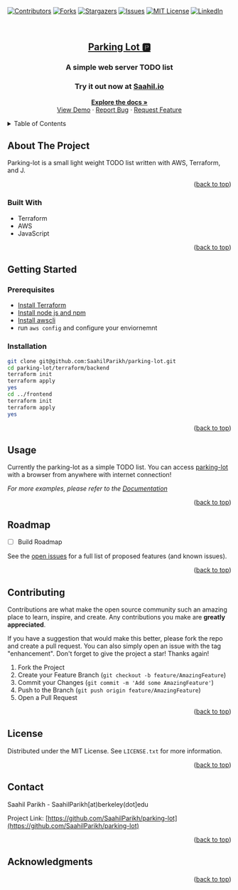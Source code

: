 <div id="top"></div>
<!--
*** Thanks for checking out the Best-README-Template. If you have a suggestion
*** that would make this better, please fork the repo and create a pull request
*** or simply open an issue with the tag "enhancement".
*** Don't forget to give the project a star!
*** Thanks again! Now go create something AMAZING! :D
-->



<!-- PROJECT SHIELDS -->
<!--
*** I'm using markdown "reference style" links for readability.
*** Reference links are enclosed in brackets [ ] instead of parentheses ( ).
*** See the bottom of this document for the declaration of the reference variables
*** for contributors-url, forks-url, etc. This is an optional, concise syntax you may use.
*** https://www.markdownguide.org/basic-syntax/#reference-style-links
-->
[![Contributors][contributors-shield]][contributors-url]
[![Forks][forks-shield]][forks-url]
[![Stargazers][stars-shield]][stars-url]
[![Issues][issues-shield]][issues-url]
[![MIT License][license-shield]][license-url]
[![LinkedIn][linkedin-shield]][linkedin-url]



<!-- PROJECT LOGO -->
<br />
<div align="center">
  <a href="https://github.com/SaahilParikh/parking-lot">
    <h2 href="https://saahil.io">Parking Lot 🅿️</h2>
  </a>

### A simple web server TODO list
### Try it out now at [Saahil.io](https://saahil.io)

  <p align="center">
    <a href="https://github.com/SaahilParikh/parking-lot"><strong>Explore the docs »</strong></a>
    <br />
    <a href="https://saahil.io">View Demo</a>
    ·
    <a href="https://github.com/SaahilParikh/parking-lot/issues">Report Bug</a>
    ·
    <a href="https://github.com/SaahilParikh/parking-lot/issues">Request Feature</a>
  </p>
</div>



<!-- TABLE OF CONTENTS -->
<details>
  <summary>Table of Contents</summary>
  <ol>
    <li>
      <a href="#about-the-project">About The Project</a>
      <ul>
        <li><a href="#built-with">Built With</a></li>
      </ul>
    </li>
    <li>
      <a href="#getting-started">Getting Started</a>
      <ul>
        <li><a href="#prerequisites">Prerequisites</a></li>
        <li><a href="#installation">Installation</a></li>
      </ul>
    </li>
    <li><a href="#usage">Usage</a></li>
    <li><a href="#roadmap">Roadmap</a></li>
    <li><a href="#contributing">Contributing</a></li>
    <li><a href="#license">License</a></li>
    <li><a href="#contact">Contact</a></li>
    <li><a href="#acknowledgments">Acknowledgments</a></li>
  </ol>
</details>



<!-- ABOUT THE PROJECT -->
## About The Project

Parking-lot is a small light weight TODO list written with AWS, Terraform, and J.

<p align="right">(<a href="#top">back to top</a>)</p>



### Built With

* Terraform
* AWS
* JavaScript

<p align="right">(<a href="#top">back to top</a>)</p>



<!-- GETTING STARTED -->
## Getting Started

### Prerequisites


* [Install Terraform](https://learn.hashicorp.com/tutorials/terraform/install-cli)
* [Install node js and npm](https://docs.npmjs.com/downloading-and-installing-node-js-and-npm)
* [Install awscli](https://docs.aws.amazon.com/cli/latest/userguide/getting-started-install.html)
* run ```aws config``` and configure your enviornemnt

### Installation

```sh
git clone git@github.com:SaahilParikh/parking-lot.git
cd parking-lot/terraform/backend
terraform init
terraform apply
yes
cd ../frontend
terraform init
terraform apply
yes
```
   
<p align="right">(<a href="#top">back to top</a>)</p>



<!-- USAGE EXAMPLES -->
## Usage

Currently the parking-lot as a simple TODO list. You can access [parking-lot](https://saahil.io) with a browser from anywhere with internet connection!

_For more examples, please refer to the [Documentation](https://github.com/SaahilParikh/parking-lot)_

<p align="right">(<a href="#top">back to top</a>)</p>



<!-- ROADMAP -->
## Roadmap

- [ ] Build Roadmap

See the [open issues](https://github.com/SaahilParikh/parking-lot/issues) for a full list of proposed features (and known issues).

<p align="right">(<a href="#top">back to top</a>)</p>

<!-- CONTRIBUTING -->
## Contributing

Contributions are what make the open source community such an amazing place to learn, inspire, and create. Any contributions you make are **greatly appreciated**.

If you have a suggestion that would make this better, please fork the repo and create a pull request. You can also simply open an issue with the tag "enhancement".
Don't forget to give the project a star! Thanks again!

1. Fork the Project
2. Create your Feature Branch (`git checkout -b feature/AmazingFeature`)
3. Commit your Changes (`git commit -m 'Add some AmazingFeature'`)
4. Push to the Branch (`git push origin feature/AmazingFeature`)
5. Open a Pull Request

<p align="right">(<a href="#top">back to top</a>)</p>



<!-- LICENSE -->
## License

Distributed under the MIT License. See `LICENSE.txt` for more information.

<p align="right">(<a href="#top">back to top</a>)</p>



<!-- CONTACT -->
## Contact

Saahil Parikh - SaahilParikh[at)berkeley(dot]edu

Project Link: [https://github.com/SaahilParikh/parking-lot](https://github.com/SaahilParikh/parking-lot)

<p align="right">(<a href="#top">back to top</a>)</p>



<!-- ACKNOWLEDGMENTS -->
## Acknowledgments


<p align="right">(<a href="#top">back to top</a>)</p>



<!-- MARKDOWN LINKS & IMAGES -->
<!-- https://www.markdownguide.org/basic-syntax/#reference-style-links -->
[contributors-shield]: https://img.shields.io/github/contributors/SaahilParikh/parking-lot.svg?style=for-the-badge
[contributors-url]: https://github.com/SaahilParikh/parking-lot/graphs/contributors
[forks-shield]: https://img.shields.io/github/forks/SaahilParikh/parking-lot.svg?style=for-the-badge
[forks-url]: https://github.com/SaahilParikh/parking-lot/network/members
[stars-shield]: https://img.shields.io/github/stars/SaahilParikh/parking-lot.svg?style=for-the-badge
[stars-url]: https://github.com/SaahilParikh/parking-lot/stargazers
[issues-shield]: https://img.shields.io/github/issues/SaahilParikh/parking-lot.svg?style=for-the-badge
[issues-url]: https://github.com/SaahilParikh/parking-lot/issues
[license-shield]: https://img.shields.io/github/license/SaahilParikh/parking-lot.svg?style=for-the-badge
[license-url]: https://github.com/SaahilParikh/parking-lot/blob/master/LICENSE.txt
[linkedin-shield]: https://img.shields.io/badge/-LinkedIn-black.svg?style=for-the-badge&logo=linkedin&colorB=555
[linkedin-url]: https://www.linkedin.com/in/saahil-parikh-292698167
[product-screenshot]: https://cdn.pixabay.com/photo/2016/11/22/22/04/word-1850826_640.png
[Next.js]: https://img.shields.io/badge/next.js-000000?style=for-the-badge&logo=nextdotjs&logoColor=white
[Next-url]: https://www.lua.org
[React.js]: https://img.shields.io/badge/lua-20232A?style=for-the-badge&logo=react&logoColor=61DAFB
[React-url]: https://reactjs.org/
[Vue.js]: https://img.shields.io/badge/Vue.js-35495E?style=for-the-badge&logo=vuedotjs&logoColor=4FC08D
[Vue-url]: https://vuejs.org/
[Angular.io]: https://img.shields.io/badge/Angular-DD0031?style=for-the-badge&logo=angular&logoColor=white
[Angular-url]: https://angular.io/
[Svelte.dev]: https://img.shields.io/badge/Svelte-4A4A55?style=for-the-badge&logo=svelte&logoColor=FF3E00
[Svelte-url]: https://svelte.dev/
[Laravel.com]: https://img.shields.io/badge/Laravel-FF2D20?style=for-the-badge&logo=laravel&logoColor=white
[Laravel-url]: https://laravel.com
[Bootstrap.com]: https://img.shields.io/badge/Bootstrap-563D7C?style=for-the-badge&logo=bootstrap&logoColor=white
[Bootstrap-url]: https://getbootstrap.com
[JQuery.com]: https://img.shields.io/badge/jQuery-0769AD?style=for-the-badge&logo=jquery&logoColor=white
